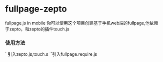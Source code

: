 # fullpage-zepto
fullpage.js in mobile 
你可以使用这个项目创建基于手机web端的fullpage,他依赖于zepto，和zepto的插件touch.js

### 使用方法

` 引入zepto.js,touch.s
``引入fullpage.require.js
```
